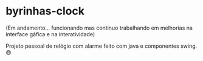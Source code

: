 # byrinhas-clock
(Em andamento... funcionando mas continuo trabalhando em melhorias na interface gáfica e na interatividade)

Projeto pessoal de relógio com alarme feito com java e componentes swing. :smile:
